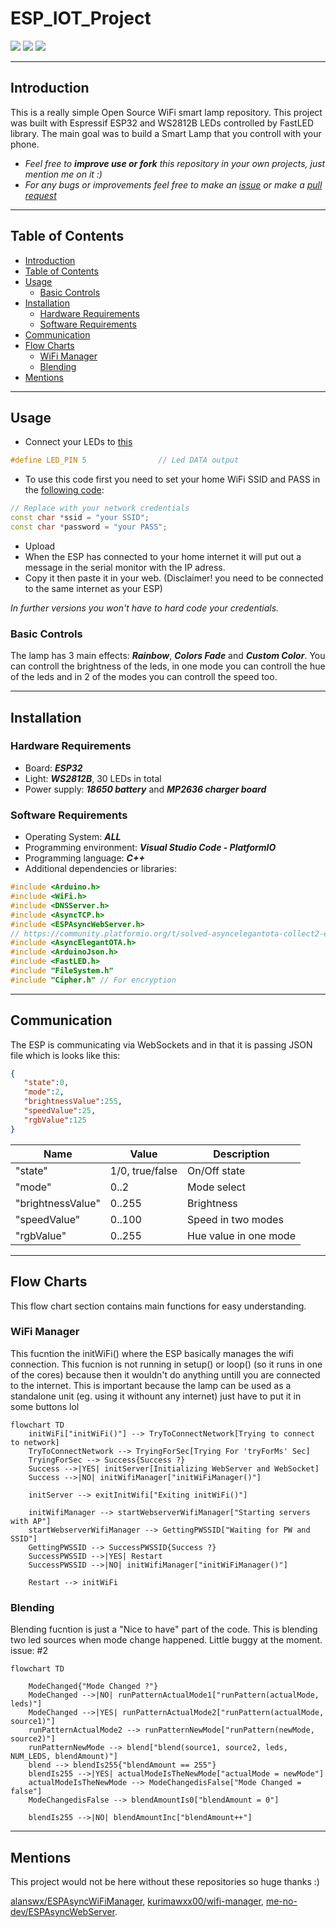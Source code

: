 # ESP_IOT_Project
![](https://img.shields.io/github/v/release/martinvichnal/ESP_IOT_Project)
![](https://img.shields.io/github/last-commit/martinvichnal/ESP_IOT_Project)
![](https://img.shields.io/github/issues/martinvichnal/ESP_IOT_Project)

------------------------------------------------------------------------------------------------------------------------------

## Introduction
This is a really simple Open Source WiFi smart lamp repository. This project was built with Espressif ESP32 and WS2812B LEDs controlled by FastLED library.
The main goal was to build a Smart Lamp that you controll with your phone.

- *Feel free to **improve use or fork** this repository in your own projects, just mention me on it :)*
- *For any bugs or improvements feel free to make an [issue](https://github.com/martinvichnal/ESP_IOT_Project/issues) or make a [pull request](https://github.com/martinvichnal/ESP_IOT_Project/pulls)*



------------------------------------------------------------------------------------------------------------------------------


## Table of Contents
- [Introduction](#introduction)
- [Table of Contents](#table-of-contents)
- [Usage](#usage)
	 - [Basic Controls](#basic-controls) 
- [Installation](#installation)
    - [Hardware Requirements](#hardware-requirements)
    - [Software Requirements](#software-requirements)
- [Communication](#communication)
- [Flow Charts](#flow-charts)
    - [WiFi Manager](#wifi-manager)
    - [Blending](#blending)
- [Mentions](#mentions)

------------------------------------------------------------------------------------------------------------------------------


## Usage
- Connect your LEDs to [this](https://github.com/martinvichnal/ESP_IOT_Project/blob/b9c0bc6115a8d086cfb76bf80369942787a9aea7/src/main.cpp#LL111C42-L111C42)
```C++
#define LED_PIN 5                // Led DATA output
```
- To use this code first you need to set your home WiFi SSID and PASS in the [following code](https://github.com/martinvichnal/ESP_IOT_Project/blob/ecf1069e504b3fa3c4f153a6b806b2fd85c221e6/src/main.cpp#L80):
```C++
// Replace with your network credentials
const char *ssid = "your SSID";
const char *password = "your PASS";
```
- Upload
- When the ESP has connected to your home internet it will put out a message in the serial monitor with the IP adress.
- Copy it then paste it in your web. (Disclaimer! you need to be connected to the same internet as your ESP)

*In further versions you won't have to hard code your credentials.*

### Basic Controls
The lamp has 3 main effects: ***Rainbow***, ***Colors Fade*** and ***Custom Color***.
You can controll the brightness of the leds, in one mode you can controll the hue of the leds and in 2 of the modes you can controll the speed too.



------------------------------------------------------------------------------------------------------------------------------

## Installation

### Hardware Requirements
- Board: ***ESP32***
- Light: ***WS2812B***, 30 LEDs in total
- Power supply: ***18650 battery*** and ***MP2636 charger board***

### Software Requirements
- Operating System: ***ALL***
- Programming environment: ***Visual Studio Code - PlatformIO***
- Programming language: ***C++***
- Additional dependencies or libraries:
```C++
#include <Arduino.h>
#include <WiFi.h>
#include <DNSServer.h>
#include <AsyncTCP.h>
#include <ESPAsyncWebServer.h>
// https://community.platformio.org/t/solved-asyncelegantota-collect2-exe-error-ld-returned-1-exit-status/28553
#include <AsyncElegantOTA.h>
#include <ArduinoJson.h>
#include <FastLED.h>
#include "FileSystem.h"
#include "Cipher.h" // For encryption
```

------------------------------------------------------------------------------------------------------------------------------


## Communication
The ESP is communicating via WebSockets and in that it is passing JSON file which is looks like this:
```JSON
{
   "state":0,
   "mode":2,
   "brightnessValue":255,
   "speedValue":25,
   "rgbValue":125
}
```
| Name | Value | Description |
| ----------- | ----------- | ----------- |
| "state" | 1/0, true/false | On/Off state |
| "mode" | 0..2 | Mode select |
| "brightnessValue" | 0..255 | Brightness |
| "speedValue" | 0..100 | Speed in two modes |
| "rgbValue" | 0..255 | Hue value in one mode |


------------------------------------------------------------------------------------------------------------------------------


## Flow Charts

This flow chart section contains main functions for easy understanding.

### WiFi Manager
This fucntion the initWiFi() where the ESP basically manages the wifi connection.
This fucnion is not running in setup() or loop() (so it runs in one of the cores) because then it wouldn't do anything untill you are connected to the internet. This is important because the lamp can be used as a standalone unit (eg. using it withount any internet) just have to put it in some buttons lol
```mermaid
flowchart TD
    initWiFi["initWiFi()"] --> TryToConnectNetwork[Trying to connect to network]
    TryToConnectNetwork --> TryingForSec[Trying For 'tryForMs' Sec]
    TryingForSec --> Success{Success ?}
    Success -->|YES| initServer[Initializing WebServer and WebSocket]
    Success -->|NO| initWifiManager["initWiFiManager()"]

    initServer --> exitInitWifi["Exiting initWiFi()"]

    initWifiManager --> startWebserverWifiManager["Starting servers with AP"]
    startWebserverWifiManager --> GettingPWSSID["Waiting for PW and SSID"]
    GettingPWSSID --> SuccessPWSSID{Success ?}
    SuccessPWSSID -->|YES| Restart
    SuccessPWSSID -->|NO| initWifiManager["initWiFiManager()"]

    Restart --> initWiFi
```

### Blending
Blending fucntion is just a "Nice to have" part of the code. This is blending two led sources when mode change happened.
Little buggy at the moment. issue: #2
```mermaid
flowchart TD

    ModeChanged{"Mode Changed ?"}
    ModeChanged -->|NO| runPatternActualMode1["runPattern(actualMode, leds)"]
    ModeChanged -->|YES| runPatternActualMode2["runPattern(actualMode, source1)"]
    runPatternActualMode2 --> runPatternNewMode["runPattern(newMode, source2)"]
    runPatternNewMode --> blend["blend(source1, source2, leds, NUM_LEDS, blendAmount)"]
    blend --> blendIs255{"blendAmount == 255"}
    blendIs255 -->|YES| actualModeIsTheNewMode["actualMode = newMode"]
    actualModeIsTheNewMode --> ModeChangedisFalse["Mode Changed = false"]
    ModeChangedisFalse --> blendAmountIs0["blendAmount = 0"]

    blendIs255 -->|NO| blendAmountInc["blendAmount++"]
```


------------------------------------------------------------------------------------------------------------------------------

## Mentions
This project would not be here without these repositories so huge thanks :)

[alanswx/ESPAsyncWiFiManager](https://github.com/alanswx/ESPAsyncWiFiManager),
[kurimawxx00/wifi-manager](https://github.com/kurimawxx00/wifi-manager),
[me-no-dev/ESPAsyncWebServer](https://github.com/me-no-dev/ESPAsyncWebServer).
